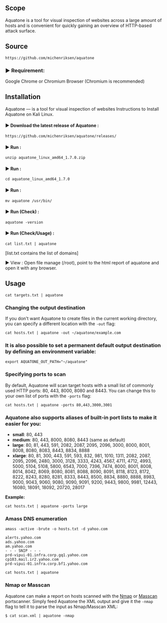 ## Scope
Aquatone is a tool for visual inspection of websites across a large amount of hosts and is convenient for quickly gaining an overview of HTTP-based attack surface.

## Source
```
https://github.com/michenriksen/aquatone
```

### ▶ Requirement: 
Google Chrome or Chromium Browser (Chromium is recommended)  

## Installation
Aquatone — is a tool for visual inspection of websites
Instructions to Install Aquatone on Kali Linux.


#### ▶ Download the latest release of Aquatone : 
```
https://github.com/michenriksen/aquatone/releases/
```

#### ▶ Run : 
```
unzip aquatone_linux_amd64_1.7.0.zip
```

#### ▶ Run : 
```
cd aquatone_linux_amd64_1.7.0
```

#### ▶ Run : 
```
mv aquatone /usr/bin/  
```

#### ▶ Run (Check) : 
```
aquatone -version
```  

#### ▶ Run (Check/Usage) : 
```
cat list.txt | aquatone 
```
[list.txt contains the list of domains]  

▶ View : Open file manage (/root), point to the html report of aquatone and open it with any browser.

## Usage

```
cat targets.txt | aquatone
```

### Changing the output destination

If you don't want Aquatone to create files in the current working directory, you can specify a different location with the `-out` flag:
```
cat hosts.txt | aquatone -out ~/aquatone/example.com
```

### It is also possible to set a permanent default output destination by defining an environment variable:
```
export AQUATONE_OUT_PATH="~/aquatone"
```

### Specifying ports to scan

By default, Aquatone will scan target hosts with a small list of commonly used HTTP ports: 80, 443, 8000, 8080 and 8443. You can change this to your own list of ports with the `-ports` flag:
```
cat hosts.txt | aquatone -ports 80,443,3000,3001
```

### Aquatone also supports aliases of built-in port lists to make it easier for you:

- **small**: 80, 443
- **medium**: 80, 443, 8000, 8080, 8443 (same as default)
- **large**: 80, 81, 443, 591, 2082, 2087, 2095, 2096, 3000, 8000, 8001, 8008, 8080, 8083, 8443, 8834, 8888
- **xlarge**: 80, 81, 300, 443, 591, 593, 832, 981, 1010, 1311, 2082, 2087, 2095, 2096, 2480, 3000, 3128, 3333, 4243, 4567, 4711, 4712, 4993, 5000, 5104, 5108, 5800, 6543, 7000, 7396, 7474, 8000, 8001, 8008, 8014, 8042, 8069, 8080, 8081, 8088, 8090, 8091, 8118, 8123, 8172, 8222, 8243, 8280, 8281, 8333, 8443, 8500, 8834, 8880, 8888, 8983, 9000, 9043, 9060, 9080, 9090, 9091, 9200, 9443, 9800, 9981, 12443, 16080, 18091, 18092, 20720, 28017

**Example:**
```
cat hosts.txt | aquatone -ports large
```


### Amass DNS enumeration
```
amass -active -brute -o hosts.txt -d yahoo.com
```
	alerts.yahoo.com
	ads.yahoo.com
	am.yahoo.com
	- - - SNIP - - -
	prd-vipui-01.infra.corp.gq1.yahoo.com
	cp103.mail.ir2.yahoo.com
	prd-vipui-01.infra.corp.bf1.yahoo.com

```
cat hosts.txt | aquatone
```

### Nmap or Masscan

Aquatone can make a report on hosts scanned with the [Nmap](https://nmap.org/) or [Masscan](https://github.com/robertdavidgraham/masscan) portscanner. Simply feed Aquatone the XML output and give it the `-nmap` flag to tell it to parse the input as Nmap/Masscan XML:
```
$ cat scan.xml | aquatone -nmap
```

